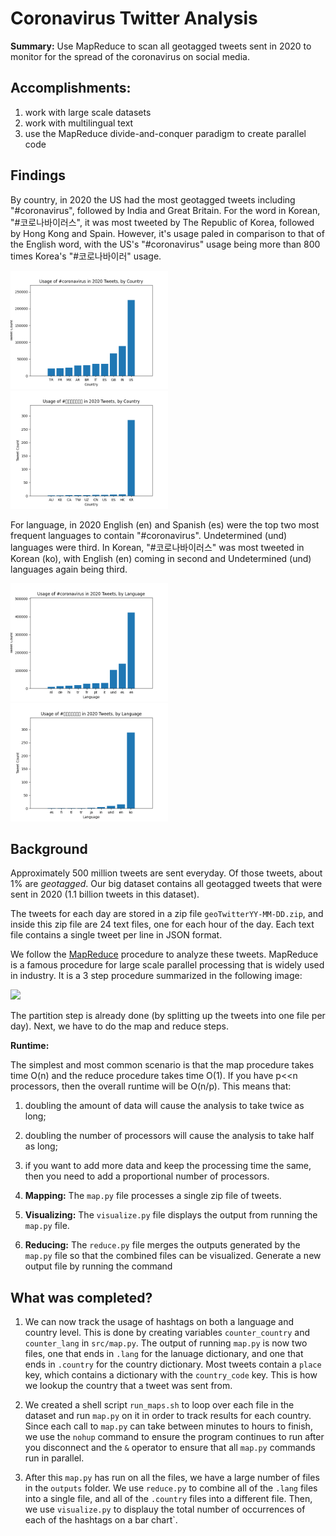 # Coronavirus Twitter Analysis

**Summary:** Use MapReduce to scan all geotagged tweets sent in 2020 to monitor for the spread of the coronavirus on social media.

## Accomplishments:
1. work with large scale datasets
1. work with multilingual text
1. use the MapReduce divide-and-conquer paradigm to create parallel code

## Findings
By country, in 2020 the US had the most geotagged tweets including "#coronavirus", 
followed by India and Great Britain.
For the word in Korean, "#코로나바이러스", it was most tweeted by The Republic of Korea,
followed by Hong Kong and Spain. However, it's usage paled in comparison to that of the
English word, with the US's "#coronavirus" usage being more than 800 times Korea's 
"#코로나바이러" usage.

<img src=plots/country_coronavirus_barchart.png width=50% />

<img src=plots/country_코로나바이러스_barchart.png width=50% />

For language, in 2020 English (en) and Spanish (es) were the top two most frequent 
languages to contain "#coronavirus". Undetermined (und) languages were third.
In Korean, "#코로나바이러스" was most tweeted in Korean (ko), with English (en) 
coming in second and Undetermined (und) languages again being third.

<img src=plots/language_coronavirus_barchart.png width=50% />

<img src=plots/language_코로나바이러스_barchart.png width=50% />

## Background

Approximately 500 million tweets are sent everyday.
Of those tweets, about 1% are *geotagged*.
Our big dataset contains all geotagged tweets that were sent in 2020 (1.1 billion tweets in this dataset).

The tweets for each day are stored in a zip file `geoTwitterYY-MM-DD.zip`,
and inside this zip file are 24 text files, one for each hour of the day.
Each text file contains a single tweet per line in JSON format.

We follow the [MapReduce](https://en.wikipedia.org/wiki/MapReduce) procedure to analyze these tweets.
MapReduce is a famous procedure for large scale parallel processing that is widely used in industry.
It is a 3 step procedure summarized in the following image:

<img src=mapreduce.png width=100% />

The partition step is already done (by splitting up the tweets into one file per day).
Next, we have to do the map and reduce steps.

**Runtime:**

The simplest and most common scenario is that the map procedure takes time O(n) and the reduce procedure takes time O(1).
If you have p<<n processors, then the overall runtime will be O(n/p).
This means that:
1. doubling the amount of data will cause the analysis to take twice as long;
1. doubling the number of processors will cause the analysis to take half as long;
1. if you want to add more data and keep the processing time the same, then you need to add a proportional number of processors.

1. **Mapping:**
   The `map.py` file processes a single zip file of tweets.

1. **Visualizing:** 
   The `visualize.py` file displays the output from running the `map.py` file.

1. **Reducing:**
   The `reduce.py` file merges the outputs generated by the `map.py` file so that the combined files can be visualized.
   Generate a new output file by running the command

## What was completed?

1. We can now track the usage of hashtags on both a language and country level.
   This is done by creating variables `counter_country` and `counter_lang` in `src/map.py`.
   The output of running `map.py` is now two files, one that ends in `.lang` for the lanuage dictionary,
   and one that ends in `.country` for the country dictionary.
   Most tweets contain a `place` key, which contains a dictionary with the `country_code` key.
   This is how we lookup the country that a tweet was sent from.

1. We created a shell script `run_maps.sh` to loop over each file in the dataset and run `map.py` on it in order to track results for each country.
   Since each call to `map.py` can take between minutes to hours to finish,
   we use the `nohup` command to ensure the program continues to run after you disconnect and the `&` operator to ensure that all `map.py` commands run in parallel.

1. After this `map.py` has run on all the files,
   we have a large number of files in the `outputs` folder.
   We use `reduce.py` to combine all of the `.lang` files into a single file,
   and all of the `.country` files into a different file.
   Then, we use `visualize.py` to displauy the total number of occurrences of each of the hashtags on a bar chart`.
